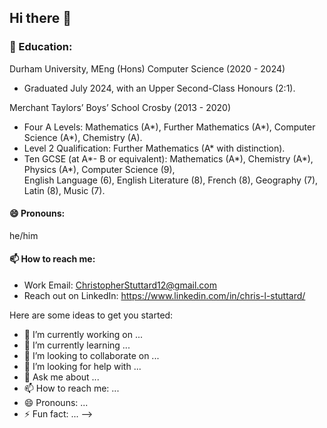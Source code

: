## Hi there 👋

### 📖 Education:

Durham University, MEng (Hons) Computer Science (2020 - 2024)

* Graduated July 2024, with an Upper Second-Class Honours (2:1).

Merchant Taylors’ Boys’ School Crosby (2013 - 2020)

* Four A Levels: Mathematics (A*), Further Mathematics (A*), Computer Science (A*), Chemistry (A). 
* Level 2 Qualification: Further Mathematics (A* with distinction). 
* Ten GCSE (at A*- B or equivalent): Mathematics (A*), Chemistry (A*), Physics (A*), Computer Science (9), 
<br> English Language (6), English Literature (8), French (8), Geography (7), Latin (8), Music (7). 


#### 😄 Pronouns:
he/him

#### 📫 How to reach me: 

* Work Email: ChristopherStuttard12@gmail.com
* Reach out on LinkedIn: https://www.linkedin.com/in/chris-l-stuttard/


Here are some ideas to get you started:

- 🔭 I’m currently working on ...
- 🌱 I’m currently learning ...
- 👯 I’m looking to collaborate on ...
- 🤔 I’m looking for help with ...
- 💬 Ask me about ...
- 📫 How to reach me: ...
- 😄 Pronouns: ...
- ⚡ Fun fact: ...
-->
